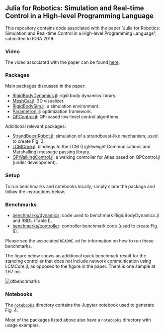 ## Julia for Robotics: Simulation and Real-time Control in a High-level Programming Language

This repository contains code associated with the paper "Julia for Robotics: Simulation and Real-time Control in a High-level Programming Language", submitted to ICRA 2019.

### Video

The video associated with the paper can be found [here](https://player.vimeo.com/video/320647370).

### Packages

Main packages discussed in the paper:

* [RigidBodyDynamics.jl](https://github.com/JuliaRobotics/RigidBodyDynamics.jl): rigid body dynamics library.
* [MeshCat.jl](https://github.com/rdeits/MeshCat.jl): 3D visualizer.
* [RigidBodySim.jl](https://github.com/JuliaRobotics/RigidBodySim.jl): a simulation environment.
* [Parametron.jl](https://github.com/tkoolen/Parametron.jl): optimization framework.
* [QPControl.jl](https://github.com/tkoolen/QPControl.jl): QP-based low-level control algorithms.

Additional relevant packages:

* [StrandBeestRobot.jl](https://github.com/rdeits/StrandbeestRobot.jl): simulation of a strandbeest-like mechanism, used to create Fig. 3.
* [LCMCore.jl](https://github.com/JuliaRobotics/LCMCore.jl): bindings to the LCM (Lightweight Communications and Marshalling) message passing library.
* [QPWalkingControl.jl](https://github.com/tkoolen/QPWalkingControl.jl): a walking controller for Atlas based on QPControl.jl (under development).

### Setup

To run benchmarks and notebooks locally, simply clone the package and follow the instructions below.

### Benchmarks

* [benchmarks/dynamics](https://github.com/tkoolen/julia-robotics-paper-code/tree/master/benchmarks/dynamics): code used to benchmark RigidBodyDynamics.jl and RBDL (Table I).
* [benchmarks/controller](https://github.com/tkoolen/julia-robotics-paper-code/tree/master/benchmarks/controller): controller benchmark code (used to create Fig. 6).

Please see the associated `README.md` for information on how to run these benchmarks.

The figure below shows an additional quick benchmark result for the standing controller that does *not* include network communication using LCMCore.jl, as opposed to the figure in the paper. There is one sample at 1.67 ms.

![dtbenchmarks](https://raw.githubusercontent.com/tkoolen/QPControl.jl/tk/bench/notebooks/controller_dt_histogram.png)

### Notebooks

The [`notebooks`](https://github.com/tkoolen/julia-robotics-paper-code/tree/master/notebooks) directory contains the Jupyter notebook used to generate Fig. 4.

Most of the packages listed above also have a `notebooks` directory with usage examples.
